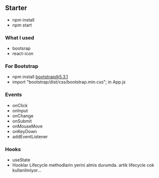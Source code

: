 ## Starter
- npm install
- npm start

### What I used
- bootsrap
- react-icon 



### For Bootstrap
- npm install bootstrap@5.3.1
- import "bootstrap/dist/css/bootstrap.min.css";  in App.js



### Events
- onClick
- onInput 
- onChange
- onSubmit
- onMouseMove
- onKeyDown
- addEventListener


### Hooks
- useState
- Hooklar Lifecycle methodlarin yerini almis durumda. artik lifecycle cok kullanilmiyor...


<!-- 
What there is here
- layerX
- offsetX
- clientX
- PageX
- e.target.value
 -->

